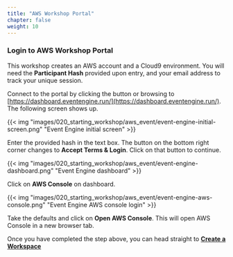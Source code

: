 ```yaml
---
title: "AWS Workshop Portal"
chapter: false
weight: 10
---
```


### Login to AWS Workshop Portal

This workshop creates an AWS account and a Cloud9 environment. You will need the **Participant Hash** provided upon entry, and your email address to track your unique session.

Connect to the portal by clicking the button or browsing to [https://dashboard.eventengine.run/](https://dashboard.eventengine.run/). The following screen shows up.

{{< img "images/020_starting_workshop/aws_event/event-engine-initial-screen.png" "Event Engine initial screen" >}}

Enter the provided hash in the text box. The button on the bottom right corner changes to **Accept Terms & Login**. Click on that button to continue.

{{< img "images/020_starting_workshop/aws_event/event-engine-dashboard.png" "Event Engine dashboard" >}}

Click on **AWS Console** on dashboard.

{{< img "images/020_starting_workshop/aws_event/event-engine-aws-console.png" "Event Engine AWS console login" >}}

Take the defaults and click on **Open AWS Console**. This will open AWS Console in a new browser tab.

Once you have completed the step above, you can head straight to [**Create a Workspace**](/020_starting_workshop/workspace/)
